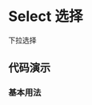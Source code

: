# Select 选择

下拉选择

## 代码演示

### 基本用法

<code src="../../src/select/demo/basic.tsx"></code> 

<API src="../../src/select/index.tsx"></API> 
